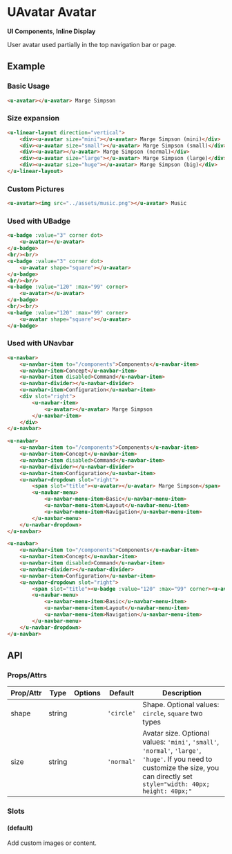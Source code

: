 <!-- The README.md is automatically generated based on api.yaml and docs/*.md for easy viewing on GitHub and NPM. If you need to modify, please view the source file -->

# UAvatar Avatar

**UI Components**, **Inline Display**

User avatar used partially in the top navigation bar or page.

## Example
### Basic Usage

``` html
<u-avatar></u-avatar> Marge Simpson
```

### Size expansion

``` html
<u-linear-layout direction="vertical">
    <div><u-avatar size="mini"></u-avatar> Marge Simpson (mini)</div>
    <div><u-avatar size="small"></u-avatar> Marge Simpson (small)</div>
    <div><u-avatar></u-avatar> Marge Simpson (normal)</div>
    <div><u-avatar size="large"></u-avatar> Marge Simpson (large)</div>
    <div><u-avatar size="huge"></u-avatar> Marge Simpson (big)</div>
</u-linear-layout>
```

### Custom Pictures

``` html
<u-avatar><img src="../assets/music.png"></u-avatar> Music
```

### Used with UBadge

```html
<u-badge :value="3" corner dot>
    <u-avatar></u-avatar>
</u-badge>
<br/><br/>
<u-badge :value="3" corner dot>
    <u-avatar shape="square"></u-avatar>
</u-badge>
<br/><br/>
<u-badge :value="120" :max="99" corner>
    <u-avatar></u-avatar>
</u-badge>
<br/><br/>
<u-badge :value="120" :max="99" corner>
    <u-avatar shape="square"></u-avatar>
</u-badge>
```

### Used with UNavbar

``` html
<u-navbar>
    <u-navbar-item to="/components">Components</u-navbar-item>
    <u-navbar-item>Concept</u-navbar-item>
    <u-navbar-item disabled>Command</u-navbar-item>
    <u-navbar-divider></u-navbar-divider>
    <u-navbar-item>Configuration</u-navbar-item>
    <div slot="right">
        <u-navbar-item>
            <u-avatar></u-avatar> Marge Simpson
        </u-navbar-item>
    </div>
</u-navbar>
```

``` html
<u-navbar>
    <u-navbar-item to="/components">Components</u-navbar-item>
    <u-navbar-item>Concept</u-navbar-item>
    <u-navbar-item disabled>Command</u-navbar-item>
    <u-navbar-divider></u-navbar-divider>
    <u-navbar-item>Configuration</u-navbar-item>
    <u-navbar-dropdown slot="right">
        <span slot="title"><u-avatar></u-avatar> Marge Simpson</span>
        <u-navbar-menu>
            <u-navbar-menu-item>Basic</u-navbar-menu-item>
            <u-navbar-menu-item>Layout</u-navbar-menu-item>
            <u-navbar-menu-item>Navigation</u-navbar-menu-item>
        </u-navbar-menu>
    </u-navbar-dropdown>
</u-navbar>
```

``` html
<u-navbar>
    <u-navbar-item to="/components">Components</u-navbar-item>
    <u-navbar-item>Concept</u-navbar-item>
    <u-navbar-item disabled>Command</u-navbar-item>
    <u-navbar-divider></u-navbar-divider>
    <u-navbar-item>Configuration</u-navbar-item>
    <u-navbar-dropdown slot="right">
        <span slot="title"><u-badge :value="120" :max="99" corner><u-avatar></u-avatar></u-badge> Marge Simpson</span>
        <u-navbar-menu>
            <u-navbar-menu-item>Basic</u-navbar-menu-item>
            <u-navbar-menu-item>Layout</u-navbar-menu-item>
            <u-navbar-menu-item>Navigation</u-navbar-menu-item>
        </u-navbar-menu>
    </u-navbar-dropdown>
</u-navbar>
```

## API
### Props/Attrs

| Prop/Attr | Type | Options | Default | Description |
| --------- | ---- | ------- | ------- | ----------- |
| shape | string | | `'circle'` | Shape. Optional values: `circle`, `square` two types |
| size | string | | `'normal'` | Avatar size. Optional values: `'mini'`, `'small'`, `'normal'`, `'large'`, `'huge'`. If you need to customize the size, you can directly set `style="width: 40px; height: 40px;"` |

### Slots

#### (default)

Add custom images or content.
